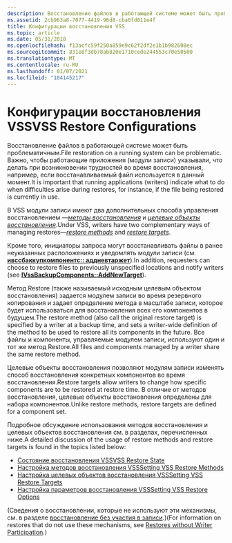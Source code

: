 ```yaml
---
description: Восстановление файлов в работающей системе может быть проблематичным. Важно, чтобы работающие приложения (модули записи) указывали, что делать при возникновении трудностей во время восстановления, например, если восстанавливаемый файл используется в данный момент.
ms.assetid: 2cb963a8-7077-4419-96d8-cba0fd011e4f
title: Конфигурации восстановления VSS
ms.topic: article
ms.date: 05/31/2018
ms.openlocfilehash: f13acfc59f250a859e9c62f2df2e1b1b982608ec
ms.sourcegitcommit: 831e8f3db78ab820e1710cede244553c70e50500
ms.translationtype: MT
ms.contentlocale: ru-RU
ms.lasthandoff: 01/07/2021
ms.locfileid: "104145217"
---
```

# <a name="vss-restore-configurations"></a><span data-ttu-id="3f494-104">Конфигурации восстановления VSS</span><span class="sxs-lookup"><span data-stu-id="3f494-104">VSS Restore Configurations</span></span>

<span data-ttu-id="3f494-105">Восстановление файлов в работающей системе может быть проблематичным.</span><span class="sxs-lookup"><span data-stu-id="3f494-105">File restoration on a running system can be problematic.</span></span> <span data-ttu-id="3f494-106">Важно, чтобы работающие приложения (модули записи) указывали, что делать при возникновении трудностей во время восстановления, например, если восстанавливаемый файл используется в данный момент.</span><span class="sxs-lookup"><span data-stu-id="3f494-106">It is important that running applications (writers) indicate what to do when difficulties arise during restores, for instance, if the file being restored is currently in use.</span></span>

<span data-ttu-id="3f494-107">В VSS модули записи имеют два дополнительных способа управления восстановлением —[*методы восстановления*](vssgloss-r.md) и [*целевые объекты восстановления*](vssgloss-r.md).</span><span class="sxs-lookup"><span data-stu-id="3f494-107">Under VSS, writers have two complementary ways of managing restores—[*restore methods*](vssgloss-r.md) and [*restore targets*](vssgloss-r.md).</span></span>

<span data-ttu-id="3f494-108">Кроме того, инициаторы запроса могут восстанавливать файлы в ранее неуказанных расположениях и уведомлять модули записи (см. [**ивссбаккупкомпонентс:: аддневтаржет**](/windows/desktop/api/VsBackup/nf-vsbackup-ivssbackupcomponents-addnewtarget)).</span><span class="sxs-lookup"><span data-stu-id="3f494-108">In addition, requesters can choose to restore files to previously unspecified locations and notify writers (see [**IVssBackupComponents::AddNewTarget**](/windows/desktop/api/VsBackup/nf-vsbackup-ivssbackupcomponents-addnewtarget)).</span></span>

<span data-ttu-id="3f494-109">Метод Restore (также называемый исходным целевым объектом восстановления) задается модулем записи во время резервного копирования и задает определение метода в масштабе записи, которое будет использоваться для восстановления всех его компонентов в будущем.</span><span class="sxs-lookup"><span data-stu-id="3f494-109">The restore method (also call the original restore target) is specified by a writer at a backup time, and sets a writer-wide definition of the method to be used to restore all its components in the future.</span></span> <span data-ttu-id="3f494-110">Все файлы и компоненты, управляемые модулем записи, используют один и тот же метод Restore.</span><span class="sxs-lookup"><span data-stu-id="3f494-110">All files and components managed by a writer share the same restore method.</span></span>

<span data-ttu-id="3f494-111">Целевые объекты восстановления позволяют модулям записи изменять способ восстановления конкретных компонентов во время восстановления.</span><span class="sxs-lookup"><span data-stu-id="3f494-111">Restore targets allow writers to change how specific components are to be restored at restore time.</span></span> <span data-ttu-id="3f494-112">В отличие от методов восстановления, целевые объекты восстановления определены для набора компонентов.</span><span class="sxs-lookup"><span data-stu-id="3f494-112">Unlike restore methods, restore targets are defined for a component set.</span></span>

<span data-ttu-id="3f494-113">Подробное обсуждение использования методов восстановления и целевых объектов восстановления см. в разделах, перечисленных ниже.</span><span class="sxs-lookup"><span data-stu-id="3f494-113">A detailed discussion of the usage of restore methods and restore targets is found in the topics listed below:</span></span>

-   [<span data-ttu-id="3f494-114">Состояние восстановления VSS</span><span class="sxs-lookup"><span data-stu-id="3f494-114">VSS Restore State</span></span>](vss-restore-state.md)
-   [<span data-ttu-id="3f494-115">Настройка методов восстановления VSS</span><span class="sxs-lookup"><span data-stu-id="3f494-115">Setting VSS Restore Methods</span></span>](setting-vss-restore-methods.md)
-   [<span data-ttu-id="3f494-116">Настройка целевых объектов восстановления VSS</span><span class="sxs-lookup"><span data-stu-id="3f494-116">Setting VSS Restore Targets</span></span>](setting-vss-restore-targets.md)
-   [<span data-ttu-id="3f494-117">Настройка параметров восстановления VSS</span><span class="sxs-lookup"><span data-stu-id="3f494-117">Setting VSS Restore Options</span></span>](setting-vss-restore-options.md)

<span data-ttu-id="3f494-118">(Сведения о восстановлении, которые не используют эти механизмы, см. в разделе [восстановление без участия в записи](restores-without-writer-participation.md).)</span><span class="sxs-lookup"><span data-stu-id="3f494-118">(For information on restores that do not use these mechanisms, see [Restores without Writer Participation](restores-without-writer-participation.md).)</span></span>

 

 



